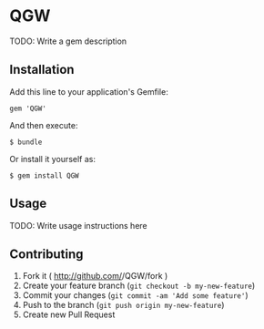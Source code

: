 # QGW

TODO: Write a gem description

## Installation

Add this line to your application's Gemfile:

    gem 'QGW'

And then execute:

    $ bundle

Or install it yourself as:

    $ gem install QGW

## Usage

TODO: Write usage instructions here

## Contributing

1. Fork it ( http://github.com/<my-github-username>/QGW/fork )
2. Create your feature branch (`git checkout -b my-new-feature`)
3. Commit your changes (`git commit -am 'Add some feature'`)
4. Push to the branch (`git push origin my-new-feature`)
5. Create new Pull Request
